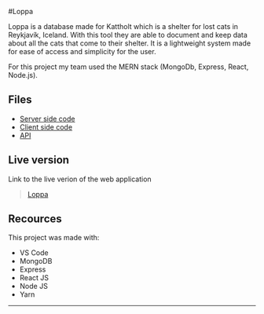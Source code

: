 #Loppa

Loppa is a database made for Kattholt which is a shelter for lost cats in Reykjavík, Iceland. With this tool they are able to document and keep data about all the cats that come to their shelter. It is a lightweight system made for ease of access and simplicity for the user.

For this project my team used the MERN stack (MongoDb, Express, React, Node.js).

## Files
+ [Server side code](https://github.com/Aridaniel/kattholt/tree/master/Bakendi-kattholt)
+ [Client side code](https://github.com/Aridaniel/kattholt/tree/master/src) 
+ [API](API)

## Live version
Link to the live verion of the web application
>  [Loppa](vedur.is)

## Recources
This project was made with:
+ VS Code
+ MongoDB
+ Express
+ React JS
+ Node JS
+ Yarn

---
